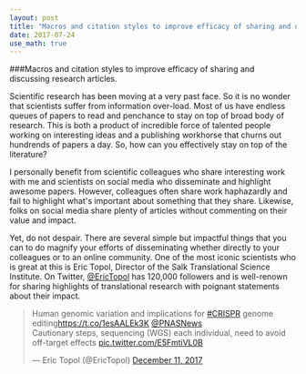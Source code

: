```yaml
---
layout: post
title: "Macros and citation styles to improve efficacy of sharing and discussing research articles."
date: 2017-07-24
use_math: true
---
```


###Macros and citation styles to improve efficacy of sharing and discussing research articles.

Scientific research has been moving at a very past face. So it is no wonder that scientists suffer from information over-load. Most of us have endless queues of papers to read and penchance to stay on top of broad body of research. This is both a product of incredible force of talented people working on interesting ideas and a publishing workhorse that churns out hundrends of papers a day. So, how can you effectively stay on top of the literature? 

I personally benefit from scientific colleagues who share interesting work with me and scientists on social media who disseminate and highlight awesome papers. However, colleagues often share work haphazardly and fail to highlight what's important about something that they  share. Likewise, folks on social media share plenty of articles without commenting on their value and impact. 

Yet, do not despair. There are several simple but impactful things that you can to do magnify your efforts of disseminating whether directly to your colleagues or to an online community. One of the most iconic scientists who is great at this is Eric Topol, Director of the Salk Translational Science Institute. On Twitter, [@EricTopol](https://twitter.com/EricTopol?ref_src=twsrc%5Egoogle%7Ctwcamp%5Eserp%7Ctwgr%5Eauthor) has 120,000 followers and is well-renown for sharing highlights of translational research with poignant statements about their impact. 

<blockquote class="twitter-tweet" data-lang="en"><p lang="en" dir="ltr">Human genomic variation and implications for <a href="https://twitter.com/hashtag/CRISPR?src=hash&amp;ref_src=twsrc%5Etfw">#CRISPR</a> genome editing<a href="https://t.co/1esAALEk3K">https://t.co/1esAALEk3K</a> <a href="https://twitter.com/PNASNews?ref_src=twsrc%5Etfw">@PNASNews</a><br>Cautionary steps, sequencing (WGS) each individual, need to avoid off-target effects <a href="https://t.co/E5FmtiVL0B">pic.twitter.com/E5FmtiVL0B</a></p>&mdash; Eric Topol (@EricTopol) <a href="https://twitter.com/EricTopol/status/940317967497097216?ref_src=twsrc%5Etfw">December 11, 2017</a></blockquote>
<script async src="https://platform.twitter.com/widgets.js" charset="utf-8"></script>
